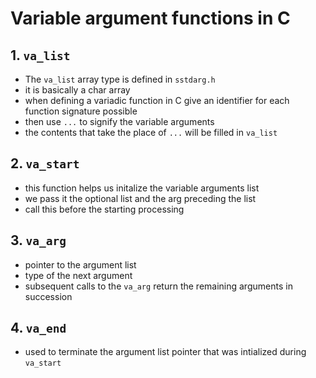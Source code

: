 # Variable argument functions in C

## 1. `va_list`

* The `va_list` array type is defined in `sstdarg.h`
* it is basically a char array 
* when defining a variadic function in C give an identifier for each function signature possible
* then use `...` to signify the variable arguments
* the contents that take the place of `...` will be filled in `va_list`

## 2. `va_start`

* this function helps us initalize the variable arguments list 
* we pass it the optional list and the arg preceding the list
* call this before the starting processing

## 3. `va_arg`

* pointer to the argument list 
* type of the next argument 
* subsequent calls to the `va_arg` return the remaining arguments in succession 


## 4. `va_end`

* used to terminate the argument list pointer that was intialized during `va_start`

